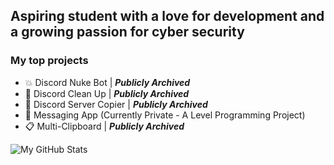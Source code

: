 ## Aspiring student with a love for development and a growing passion for cyber security

### My top projects
- 💥 Discord Nuke Bot | ***Publicly Archived***
- 🧹 Discord Clean Up | ***Publicly Archived***
- 📎 Discord Server Copier | ***Publicly Archived***
- 💬 Messaging App (Currently Private - A Level Programming Project)
- 📋 Multi-Clipboard | ***Publicly Archived***

<img alt="My GitHub Stats" src="https://github-readme-stats.vercel.app/api?username=Tyclonie&show_icons=true&hide_border=true&theme=merko" />

